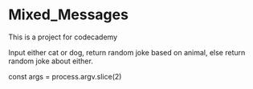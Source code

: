 # Mixed_Messages
This is a project for codecademy

Input either cat or dog, return random joke based on animal, else return random joke about either.

const args = process.argv.slice(2)